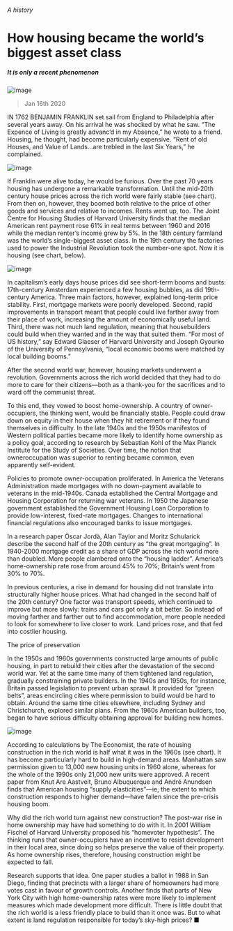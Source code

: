 ###### A history
# How housing became the world’s biggest asset class 
##### It is only a recent phenomenon 
![image](images/20200118_SRP078_0.jpg) 
> Jan 16th 2020 
IN 1762 BENJAMIN FRANKLIN set sail from England to Philadelphia after several years away. On his arrival he was shocked by what he saw. “The Expence of Living is greatly advanc’d in my Absence,” he wrote to a friend. Housing, he thought, had become particularly expensive. “Rent of old Houses, and Value of Lands…are trebled in the last Six Years,” he complained.
![image](images/20200118_SRC521.png) 

If Franklin were alive today, he would be furious. Over the past 70 years housing has undergone a remarkable transformation. Until the mid-20th century house prices across the rich world were fairly stable (see chart). From then on, however, they boomed both relative to the price of other goods and services and relative to incomes. Rents went up, too. The Joint Centre for Housing Studies of Harvard University finds that the median American rent payment rose 61% in real terms between 1960 and 2016 while the median renter’s income grew by 5%. In the 18th century farmland was the world’s single-biggest asset class. In the 19th century the factories used to power the Industrial Revolution took the number-one spot. Now it is housing (see chart, below).
![image](images/20200118_SRC514.png) 

In capitalism’s early days house prices did see short-term booms and busts: 17th-century Amsterdam experienced a few housing bubbles, as did 19th-century America. Three main factors, however, explained long-term price stability. First, mortgage markets were poorly developed. Second, rapid improvements in transport meant that people could live farther away from their place of work, increasing the amount of economically useful land. Third, there was not much land regulation, meaning that housebuilders could build when they wanted and in the way that suited them. “For most of US history,” say Edward Glaeser of Harvard University and Joseph Gyourko of the University of Pennsylvania, “local economic booms were matched by local building booms.”

After the second world war, however, housing markets underwent a revolution. Governments across the rich world decided that they had to do more to care for their citizens—both as a thank-you for the sacrifices and to ward off the communist threat.
To this end, they vowed to boost home-ownership. A country of owner-occupiers, the thinking went, would be financially stable. People could draw down on equity in their house when they hit retirement or if they found themselves in difficulty. In the late 1940s and the 1950s manifestos of Western political parties became more likely to identify home ownership as a policy goal, according to research by Sebastian Kohl of the Max Planck Institute for the Study of Societies. Over time, the notion that owneroccupation was superior to renting became common, even apparently self-evident.
Policies to promote owner-occupation proliferated. In America the Veterans Administration made mortgages with no down-payment available to veterans in the mid-1940s. Canada established the Central Mortgage and Housing Corporation for returning war veterans. In 1950 the Japanese government established the Government Housing Loan Corporation to provide low-interest, fixed-rate mortgages. Changes to international financial regulations also encouraged banks to issue mortgages.
In a research paper Òscar Jordà, Alan Taylor and Moritz Schularick describe the second half of the 20th century as “the great mortgaging”. In 1940-2000 mortgage credit as a share of GDP across the rich world more than doubled. More people clambered onto the “housing ladder”. America’s home-ownership rate rose from around 45% to 70%; Britain’s went from 30% to 70%.
In previous centuries, a rise in demand for housing did not translate into structurally higher house prices. What had changed in the second half of the 20th century? One factor was transport speeds, which continued to improve but more slowly: trains and cars got only a bit better. So instead of moving farther and farther out to find accommodation, more people needed to look for somewhere to live closer to work. Land prices rose, and that fed into costlier housing.
The price of preservation
In the 1950s and 1960s governments constructed large amounts of public housing, in part to rebuild their cities after the devastation of the second world war. Yet at the same time many of them tightened land regulation, gradually constraining private builders. In the 1940s and 1950s, for instance, Britain passed legislation to prevent urban sprawl. It provided for “green belts”, areas encircling cities where permission to build would be hard to obtain. Around the same time cities elsewhere, including Sydney and Christchurch, explored similar plans. From the 1960s American builders, too, began to have serious difficulty obtaining approval for building new homes.
![image](images/20200118_SRC522.png) 

According to calculations by The Economist, the rate of housing construction in the rich world is half what it was in the 1960s (see chart). It has become particularly hard to build in high-demand areas. Manhattan saw permission given to 13,000 new housing units in 1960 alone, whereas for the whole of the 1990s only 21,000 new units were approved. A recent paper from Knut Are Aastveit, Bruno Albuquerque and André Anundsen finds that American housing “supply elasticities”—ie, the extent to which construction responds to higher demand—have fallen since the pre-crisis housing boom.
Why did the rich world turn against new construction? The post-war rise in home ownership may have had something to do with it. In 2001 William Fischel of Harvard University proposed his “homevoter hypothesis”. The thinking runs that owner-occupiers have an incentive to resist development in their local area, since doing so helps preserve the value of their property. As home ownership rises, therefore, housing construction might be expected to fall.
Research supports that idea. One paper studies a ballot in 1988 in San Diego, finding that precincts with a larger share of homeowners had more votes cast in favour of growth controls. Another finds that parts of New York City with high home-ownership rates were more likely to implement measures which made development more difficult. There is little doubt that the rich world is a less friendly place to build than it once was. But to what extent is land regulation responsible for today’s sky-high prices? ■
